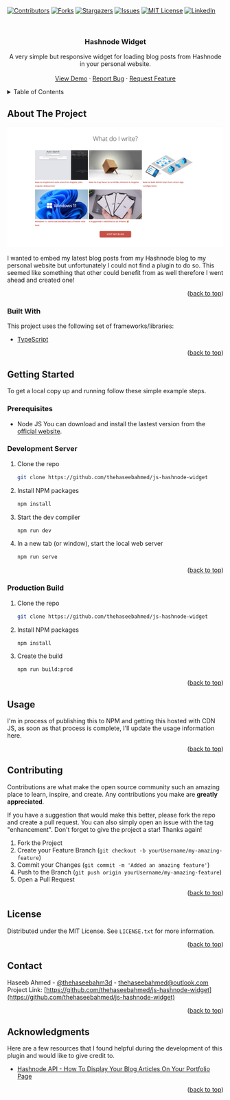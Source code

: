 <div id="top"></div>
<!--
*** Thanks for checking out the Best-README-Template. If you have a suggestion
*** that would make this better, please fork the repo and create a pull request
*** or simply open an issue with the tag "enhancement".
*** Don't forget to give the project a star!
*** Thanks again! Now go create something AMAZING! :D
-->

<!-- PROJECT SHIELDS -->
<!--
*** I'm using markdown "reference style" links for readability.
*** Reference links are enclosed in brackets [ ] instead of parentheses ( ).
*** See the bottom of this document for the declaration of the reference variables
*** for contributors-url, forks-url, etc. This is an optional, concise syntax you may use.
*** https://www.markdownguide.org/basic-syntax/#reference-style-links
-->

[![Contributors][contributors-shield]][contributors-url]
[![Forks][forks-shield]][forks-url]
[![Stargazers][stars-shield]][stars-url]
[![Issues][issues-shield]][issues-url]
[![MIT License][license-shield]][license-url]
[![LinkedIn][linkedin-shield]][linkedin-url]

<!-- PROJECT LOGO -->
<br />
<div align="center">
  <h3 align="center">Hashnode Widget</h3>
  <p align="center">
    A very simple but responsive widget for loading blog posts from Hashnode in your personal website.
    <br />
    <br />
    <a href="https://thehaseebahmed.com/#blog-posts">View Demo</a>
    ·
    <a href="https://github.com/thehaseebahmed/js-hashnode-widget/issues">Report Bug</a>
    ·
    <a href="https://github.com/thehaseebahmed/js-hashnode-widget/issues">Request Feature</a>
  </p>
</div>

<!-- TABLE OF CONTENTS -->
<details>
  <summary>Table of Contents</summary>
  <ol>
    <li>
      <a href="#about-the-project">About The Project</a>
      <ul>
        <li><a href="#built-with">Built With</a></li>
      </ul>
    </li>
    <li>
      <a href="#getting-started">Getting Started</a>
      <ul>
        <li><a href="#prerequisites">Prerequisites</a></li>
        <li><a href="#development-server">Development Server</a></li>
        <li><a href="#production-build">Production Build</a></li>
      </ul>
    </li>
    <li><a href="#usage">Usage</a></li>
    <li><a href="#contributing">Contributing</a></li>
    <li><a href="#license">License</a></li>
    <li><a href="#contact">Contact</a></li>
    <li><a href="#acknowledgments">Acknowledgments</a></li>
  </ol>
</details>

<!-- ABOUT THE PROJECT -->

## About The Project

![Product Name Screen Shot][product-screenshot]

I wanted to embed my latest blog posts from my Hashnode blog to my personal website but unfortunately I could not find a plugin to do so. This seemed like something that other could benefit from as well therefore I went ahead and created one!

<p align="right">(<a href="#top">back to top</a>)</p>

### Built With

This project uses the following set of frameworks/libraries:

- [TypeScript](https://www.typescriptlang.org/)

<p align="right">(<a href="#top">back to top</a>)</p>

<!-- GETTING STARTED -->

## Getting Started

To get a local copy up and running follow these simple example steps.

### Prerequisites

- Node JS
  You can download and install the lastest version from the [official website](https://nodejs.org/en/).

### Development Server

1. Clone the repo
   ```sh
   git clone https://github.com/thehaseebahmed/js-hashnode-widget
   ```
2. Install NPM packages
   ```sh
   npm install
   ```
3. Start the dev compiler

   ```sh
   npm run dev
   ```

4. In a new tab (or window), start the local web server

   ```sh
   npm run serve
   ```

<p align="right">(<a href="#top">back to top</a>)</p>

### Production Build

1. Clone the repo
   ```sh
   git clone https://github.com/thehaseebahmed/js-hashnode-widget
   ```
2. Install NPM packages
   ```sh
   npm install
   ```
3. Create the build
   ```sh
   npm run build:prod
   ```

<p align="right">(<a href="#top">back to top</a>)</p>

<!-- USAGE EXAMPLES -->

## Usage

I'm in process of publishing this to NPM and getting this hosted with CDN JS, as soon as that process is complete, I'll update the usage information here.

<p align="right">(<a href="#top">back to top</a>)</p>

<!-- CONTRIBUTING -->

## Contributing

Contributions are what make the open source community such an amazing place to learn, inspire, and create. Any contributions you make are **greatly appreciated**.

If you have a suggestion that would make this better, please fork the repo and create a pull request. You can also simply open an issue with the tag "enhancement".
Don't forget to give the project a star! Thanks again!

1. Fork the Project
2. Create your Feature Branch (`git checkout -b yourUsername/my-amazing-feature`)
3. Commit your Changes (`git commit -m 'Added an amazing feature'`)
4. Push to the Branch (`git push origin yourUsername/my-amazing-feature`)
5. Open a Pull Request

<p align="right">(<a href="#top">back to top</a>)</p>

<!-- LICENSE -->

## License

Distributed under the MIT License. See `LICENSE.txt` for more information.

<p align="right">(<a href="#top">back to top</a>)</p>

<!-- CONTACT -->

## Contact

Haseeb Ahmed - [@thehaseebahm3d](https://twitter.com/thehaseebahm3d) - thehaseebahmed@outlook.com
<br/>
Project Link: [https://github.com/thehaseebahmed/js-hashnode-widget](https://github.com/thehaseebahmed/js-hashnode-widget)

<p align="right">(<a href="#top">back to top</a>)</p>

<!-- ACKNOWLEDGMENTS -->

## Acknowledgments

Here are a few resources that I found helpful during the development of this plugin and would like to give credit to.

- [Hashnode API - How To Display Your Blog Articles On Your Portfolio Page](https://catalins.tech/hashnode-api-how-to-display-your-blog-articles-on-your-portfolio-page)

<p align="right">(<a href="#top">back to top</a>)</p>

<!-- MARKDOWN LINKS & IMAGES -->
<!-- https://www.markdownguide.org/basic-syntax/#reference-style-links -->

[contributors-shield]: https://img.shields.io/github/contributors/thehaseebahmed/js-hashnode-widget.svg?style=for-the-badge
[contributors-url]: https://github.com/thehaseebahmed/js-hashnode-widget/graphs/contributors
[forks-shield]: https://img.shields.io/github/forks/thehaseebahmed/js-hashnode-widget.svg?style=for-the-badge
[forks-url]: https://github.com/thehaseebahmed/js-hashnode-widget/network/members
[stars-shield]: https://img.shields.io/github/stars/thehaseebahmed/js-hashnode-widget.svg?style=for-the-badge
[stars-url]: https://github.com/thehaseebahmed/js-hashnode-widget/stargazers
[issues-shield]: https://img.shields.io/github/issues/thehaseebahmed/js-hashnode-widget.svg?style=for-the-badge
[issues-url]: https://github.com/thehaseebahmed/js-hashnode-widget/issues
[license-shield]: https://img.shields.io/github/license/thehaseebahmed/js-hashnode-widget.svg?style=for-the-badge
[license-url]: https://github.com/thehaseebahmed/js-hashnode-widget/blob/master/LICENSE.txt
[linkedin-shield]: https://img.shields.io/badge/-LinkedIn-black.svg?style=for-the-badge&logo=linkedin&colorB=555
[linkedin-url]: https://linkedin.com/in/thehaseebahmed
[product-screenshot]: ./docs/screenshot.png
